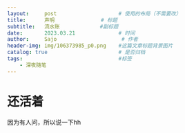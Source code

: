 ```yaml
---
layout:     post                    # 使用的布局（不需要改）
title:      声明               # 标题 
subtitle:   流水账             #副标题
date:       2023.03.21              # 时间
author:     Sajo                     # 作者
header-img: img/106373985_p0.png    #这篇文章标题背景图片
catalog: true                       # 是否归档
tags:                               #标签
    - 深夜随笔
---
```


# 还活着

因为有人问，所以说一下hh